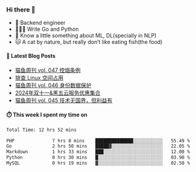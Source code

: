 ### Hi there 👋

- 🔧 Backend engineer
- 👨🏻‍💻 Write Go and Python
- 🔭 Know a little something about ML, DL(specially in NLP)
- 🐱 A cat by nature, but really don’t like eating fish(the food)

#### 📖 Latest Blog Posts
<!-- BLOG-POST-LIST:START -->
- [猫鱼周刊 vol. 047 控烟条例](https://ameow.xyz/archives/weekly-047)
- [排查 Linux 空间占用](https://ameow.xyz/archives/linux-storage-usage-troubleshoot)
- [猫鱼周刊 vol. 046 身份数据保护](https://ameow.xyz/archives/weekly-046)
- [2024年双十一&amp;黑五云服务优惠集合](https://ameow.xyz/archives/2024-double-11-cloud-service-sales)
- [猫鱼周刊 vol. 045 技术无国界，但利益有](https://ameow.xyz/archives/weekly-045)
<!-- BLOG-POST-LIST:END -->

#### ⏱️ This week I spent my time on
<!--START_SECTION:waka-->

```txt
Total Time: 12 hrs 52 mins

PHP              7 hrs 8 mins    ██████████████░░░░░░░░░░░   55.49 %
Go               2 hrs 50 mins   █████▓░░░░░░░░░░░░░░░░░░░   22.05 %
Markdown         1 hrs 33 mins   ███░░░░░░░░░░░░░░░░░░░░░░   12.00 %
Python           0 hrs 30 mins   █░░░░░░░░░░░░░░░░░░░░░░░░   03.90 %
MySQL            0 hrs 19 mins   ▓░░░░░░░░░░░░░░░░░░░░░░░░   02.50 %
```

<!--END_SECTION:waka-->

<!--
**LeslieLeung/LeslieLeung** is a ✨ _special_ ✨ repository because its `README.md` (this file) appears on your GitHub profile.

Here are some ideas to get you started:

- 🔭 I’m currently working on ...
- 🌱 I’m currently learning ...
- 👯 I’m looking to collaborate on ...
- 🤔 I’m looking for help with ...
- 💬 Ask me about ...
- 📫 How to reach me: ...
- 😄 Pronouns: ...
- ⚡ Fun fact: ...
-->
